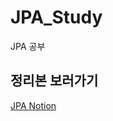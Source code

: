 # JPA_Study
JPA 공부

## 정리본 보러가기
[JPA Notion](https://www.notion.so/eunjin08/JPA-853cb79bea4e4431b6a86c3729c1c292)
